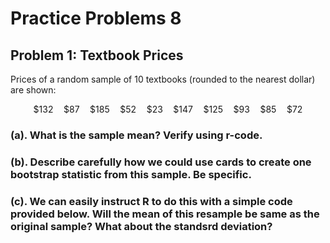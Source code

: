 # Practice Problems 8

## Problem 1: Textbook Prices

Prices of a random sample of 10 textbooks (rounded to the nearest dollar) are shown:

$$ \$132 \quad \$87 \quad \$185 \quad \$52 \quad \$23 \quad \$147 \quad \$125 \quad \$93 \quad \$85 \quad \$72 $$ 

### (a). What is the sample mean? Verify using r-code.

<!-- <details> -->
<!-- <summary><red>Click for answer</red></summary> -->
<!-- *Answer:*  The sample mean is $\bar{x} = 100.1$ -->

<!-- ```{r} -->
<!-- prices <- c(132,87, 185, 52, 23, 147, 125, 93, 85, 72) -->
<!-- mean(prices) -->
<!-- ``` -->

<!-- </details><br> -->

### (b).  Describe carefully how we could use cards to create one bootstrap statistic from this sample.  Be specific.

<!-- <details> -->
<!-- <summary><red>Click for answer</red></summary> -->
<!-- *Answer:* We use 10 cards and write the 10 sample values on the cards. We then mix them up and draw one and record the value on it and put it back. Mix them up again, draw another, record the value, and put it back. Do this 10 times to get a “with replacement” sample of size 10. Then compute the sample mean of this bootstrap sample.  -->
<!-- </details><br> -->


### (c). We can easily instruct R to do this with a simple code provided below. Will the mean of this resample be same as the original sample? What about the standsrd deviation?































